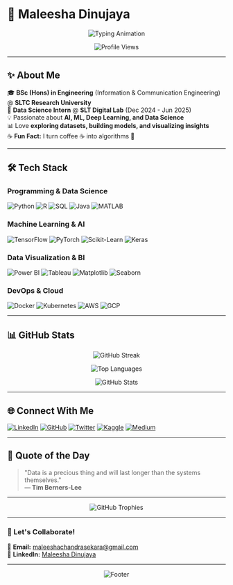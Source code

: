 # 🚀 Maleesha Dinujaya  

<div align="center">
  
<div align="center">
  
  ![Typing Animation](https://readme-typing-svg.herokuapp.com?font=Fira+Code&size=28&weight=700&duration=3000&pause=1000&color=00FF00&width=700&lines=HI!!+WELCOME+TO+MY+PROFILE!!;TURNING+DATA+INTO+INSIGHTS;MACHINE+LEARNING+ENTHUSIAST;AI+RESEARCHER;PYTHON+DEVELOPER;DATA+ANALYST&center=true&vCenter=true&repeat=true&random=true&height=40&size=28&color=F794FF&color2=00FFFF&color3=FF4D4D&color4=FFFF00&color5=00FF00&color6=FFA500)
  
</div>
  
  ![Profile Views](https://komarev.com/ghpvc/?username=maleesha-dinujaya&label=PROFILE+VIEWS&style=flat-square&color=blueviolet)
  
</div>

---

## ✨ About Me  

🎓 **BSc (Hons) in Engineering** (Information & Communication Engineering) @ **SLTC Research University**  
🔬 **Data Science Intern** @ **SLT Digital Lab** (Dec 2024 - Jun 2025)  
💡 Passionate about **AI, ML, Deep Learning, and Data Science**  
📊 Love **exploring datasets, building models, and visualizing insights**  
☕ **Fun Fact:** I turn coffee ☕ into algorithms 🤖  

---

## 🛠️ Tech Stack  

### Programming & Data Science  
![Python](https://img.shields.io/badge/Python-3776AB?style=for-the-badge&logo=python&logoColor=white)
![R](https://img.shields.io/badge/R-276DC3?style=for-the-badge&logo=r&logoColor=white)
![SQL](https://img.shields.io/badge/SQL-4479A1?style=for-the-badge&logo=postgresql&logoColor=white)
![Java](https://img.shields.io/badge/Java-ED8B00?style=for-the-badge&logo=openjdk&logoColor=white)
![MATLAB](https://img.shields.io/badge/MATLAB-0076A8?style=for-the-badge&logo=mathworks&logoColor=white)

### Machine Learning & AI  
![TensorFlow](https://img.shields.io/badge/TensorFlow-FF6F00?style=for-the-badge&logo=tensorflow&logoColor=white)
![PyTorch](https://img.shields.io/badge/PyTorch-EE4C2C?style=for-the-badge&logo=pytorch&logoColor=white)
![Scikit-Learn](https://img.shields.io/badge/scikit--learn-F7931E?style=for-the-badge&logo=scikit-learn&logoColor=white)
![Keras](https://img.shields.io/badge/Keras-D00000?style=for-the-badge&logo=keras&logoColor=white)

### Data Visualization & BI  
![Power BI](https://img.shields.io/badge/Power_BI-F2C811?style=for-the-badge&logo=powerbi&logoColor=black)
![Tableau](https://img.shields.io/badge/Tableau-E97627?style=for-the-badge&logo=tableau&logoColor=white)
![Matplotlib](https://img.shields.io/badge/Matplotlib-11557C?style=for-the-badge&logo=python&logoColor=white)
![Seaborn](https://img.shields.io/badge/Seaborn-0C7BB0?style=for-the-badge&logo=python&logoColor=white)

### DevOps & Cloud  
![Docker](https://img.shields.io/badge/Docker-2496ED?style=for-the-badge&logo=docker&logoColor=white)
![Kubernetes](https://img.shields.io/badge/Kubernetes-326CE5?style=for-the-badge&logo=kubernetes&logoColor=white)
![AWS](https://img.shields.io/badge/AWS-232F3E?style=for-the-badge&logo=amazon-aws&logoColor=white)
![GCP](https://img.shields.io/badge/Google_Cloud-4285F4?style=for-the-badge&logo=google-cloud&logoColor=white)

---

## 📊 GitHub Stats  

<div align="center">
  
  ![GitHub Streak](https://streak-stats.demolab.com?user=maleesha-dinujaya&theme=radical&hide_border=true&date_format=j%20M%5B%20Y%5D)
  
  ![Top Languages](https://github-readme-stats.vercel.app/api/top-langs/?username=maleesha-dinujaya&layout=compact&theme=radical&hide_border=true)
  
  ![GitHub Stats](https://github-readme-stats.vercel.app/api?username=maleesha-dinujaya&show_icons=true&theme=radical&hide_border=true)
  
</div>

---

## 🌐 Connect With Me  

[![LinkedIn](https://img.shields.io/badge/LinkedIn-0077B5?style=for-the-badge&logo=linkedin&logoColor=white)](https://linkedin.com/in/maleesha-dinujaya)
[![GitHub](https://img.shields.io/badge/GitHub-100000?style=for-the-badge&logo=github&logoColor=white)](https://github.com/maleesha-dinujaya)
[![Twitter](https://img.shields.io/badge/Twitter-1DA1F2?style=for-the-badge&logo=twitter&logoColor=white)](https://twitter.com/maleesha_d)
[![Kaggle](https://img.shields.io/badge/Kaggle-20BEFF?style=for-the-badge&logo=kaggle&logoColor=white)](https://kaggle.com/maleeshadinujaya)
[![Medium](https://img.shields.io/badge/Medium-12100E?style=for-the-badge&logo=medium&logoColor=white)](https://medium.com/@maleesha-dinujaya)

---

## 🎯 Quote of the Day  

> "Data is a precious thing and will last longer than the systems themselves."  
> **— Tim Berners-Lee**  

---

<p align="center">
  <img src="https://github-profile-trophy.vercel.app/?username=maleesha-dinujaya&theme=radical&no-frame=true&row=1&column=7" alt="GitHub Trophies" />
</p>

---

### 📧 Let's Collaborate!  
📩 **Email:** maleeshachandrasekara@gmail.com  
💼 **LinkedIn:** [Maleesha Dinujaya](https://linkedin.com/in/maleesha-dinujaya)  

---

<div align="center">
  
  ![Footer](https://capsule-render.vercel.app/api?type=waving&color=gradient&height=100§ion=footer&text=Thank%20you%20for%20visiting!&fontSize=20)
  
</div>

